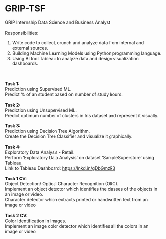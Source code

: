 # GRIP-TSF
GRIP Internship Data Science and Business Analyst</br></br>
Responsibilities:
1. Write code to collect, crunch and analyze data from internal and external sources.
2. Building Machine Learning Models using Python programming language.
3. Using BI tool Tableau to analyze data and design visualization dashboards.

</br></br>
**Task 1:**</br>
Prediction using Supervised ML.</br>
Predict % of an student based on number of study hours.
</br></br>
**Task 2:**</br>
Prediction using Unsupervised ML.</br>
Predict optimum number of clusters in Iris dataset and represent it visually.
</br></br>
**Task 3:**</br>
Prediction using Decision Tree Algorithm.</br>
Create the Decision Tree Classifier and visualize it graphically.
</br></br>
**Task 4:**</br>
Exploratory Data Analysis - Retail.</br>
Perform ‘Exploratory Data Analysis’ on dataset ‘SampleSuperstore’ using Tableau.</br>
Link to Tableau Dashboard: https://lnkd.in/gDbGmzR3
</br></br>
**Task 1 CV:**</br>
Object Detection/ Optical Character Recognition (ORC).</br>
Implement an object detector which identifies the classes of the objects in an image or video.</br> 
Character detector which extracts printed or handwritten text from an image or video
</br></br>
**Task 2 CV:**</br>
Color Identification in Images.</br>
Implement an image color detector which identifies all the colors in an image or video
</br></br>

